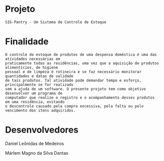 # Projeto

    SIG-Pantry - Um Sistema de Controle de Estoque

# Finalidade

    O controle do estoque de produtos de uma despensa doméstica é uma das atividades necessárias em 
    praticamente todas as residências, uma vez que a aquisição de produtos alimentícios, de higiene 
    pessoal e de limpeza é rotineira e se faz necessário monitorar quantidades e datas de validade 
    de tais produtos. Tal atividade pode demandar tempo e esforço, principalmente se for realizado 
    sem a ajuda de um software. O presente projeto tem como objetivo desenvolver um programa de 
    computador que realize o registro e o acompanhamento desses produtos em uma residência, evitando
    o descontrole causado pela compra excessiva, pela falta ou pelo vencimento dos itens adquiridos.

# Desenvolvedores

   Daniel Leônidas de Medeiros
   
   Márlem Magno da Silva Dantas
